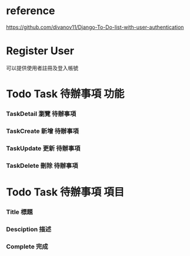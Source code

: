 # reference
https://github.com/divanov11/Django-To-Do-list-with-user-authentication

# Register User
可以提供使用者註冊及登入帳號
    
# Todo Task 待辦事項 功能
### TaskDetail 瀏覽 待辦事項
### TaskCreate 新增 待辦事項
### TaskUpdate 更新 待辦事項
### TaskDelete 刪除 待辦事項

# Todo Task 待辦事項 項目
### Title 標題
### Desciption 描述
### Complete 完成
